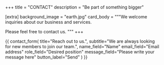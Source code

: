 +++
title = "CONTACT"
description = "Be part of something bigger"

[extra]
background_image = "earth.jpg"
card_body = """We welcome inquiries about our business and services.

Please feel free to contact us.
"""
+++

{{ contact_form(
	title="Reach out to us.",
	subtitle="We are always looking for new members to join our team.",
	name_field="Name"
	email_field="Email address"
	role_field="Desired position"
	message_field="Please write your message here"
	button_label="Send"
) }}
